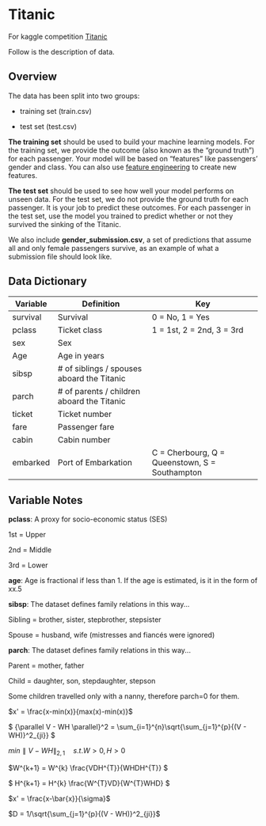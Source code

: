 # Titanic

For kaggle competition [Titanic](https://www.kaggle.com/c/titanic/overview)

Follow is the description of data.

## Overview

The data has been split into two groups:

* training set (train.csv)

* test set (test.csv)

**The training set** should be used to build your machine learning models. For the training set, we provide the outcome (also known as the “ground truth”) for each passenger. Your model will be based on “features” like passengers’ gender and class. You can also use [feature engineering](https://triangleinequality.wordpress.com/2013/09/08/basic-feature-engineering-with-the-titanic-data/) to create new features.

**The test set** should be used to see how well your model performs on unseen data. For the test set, we do not provide the ground truth for each passenger. It is your job to predict these outcomes. For each passenger in the test set, use the model you trained to predict whether or not they survived the sinking of the Titanic.

We also include **gender_submission.csv**, a set of predictions that assume all and only female passengers survive, as an example of what a submission file should look like.

## Data Dictionary

| Variable | Definition | Key             |
| -------- | ---------- | --------------- |
| survival | Survival   | 0 = No, 1 = Yes |
|pclass| Ticket class|1 = 1st, 2 = 2nd, 3 = 3rd|
|sex| Sex|
|Age| Age in years|
|sibsp|# of siblings / spouses aboard the Titanic|
|parch|# of parents / children aboard the Titanic|
|ticket|Ticket number|
|fare|Passenger fare|
|cabin|Cabin number|
|embarked|Port of Embarkation|C = Cherbourg, Q = Queenstown, S = Southampton|

## Variable Notes

**pclass**: A proxy for socio-economic status (SES)

1st = Upper

2nd = Middle

3rd = Lower

**age**: Age is fractional if less than 1. If the age is estimated, is it in the form of xx.5

**sibsp**: The dataset defines family relations in this way...

Sibling = brother, sister, stepbrother, stepsister

Spouse = husband, wife (mistresses and fiancés were ignored)

**parch**: The dataset defines family relations in this way...

Parent = mother, father

Child = daughter, son, stepdaughter, stepson

Some children travelled only with a nanny, therefore parch=0 for them.



$x' = \frac{x-min(x)}{max(x)-min(x)}$

$  {\parallel V - WH \parallel}^2 = \sum_{i=1}^{n}\sqrt{\sum_{j=1}^{p}{(V - WH)}^2_{ji}} $

$min{\parallel V - WH \parallel}_{2,1} \quad  s.t. W>0, H>0$

$W^{k+1} = W^{k} \frac{VDH^{T}}{WHDH^{T}} $

$ H^{k+1} = H^{k} \frac{W^{T}VD}{W^{T}WHD} $

$x' = \frac{x-\bar{x}}{\sigma}$

$D = 1/\sqrt{\sum_{j=1}^{p}{(V - WH)}^2_{ji}}$